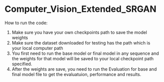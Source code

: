 # Computer_Vision_Extended_SRGAN
How to run the code:
1. Make sure you have your own checkpoints path to save the model weights
2. Make sure the dataset downloaded for testing has the path which is your local computer path
3. You first need to run the base model or final model in any sequence and the weights for that model will be saved to your local checkpoint path specified.
4. After the weights are save, you need to run the Evaluation for base and final model file to get the evaluatuion, performance and results.
